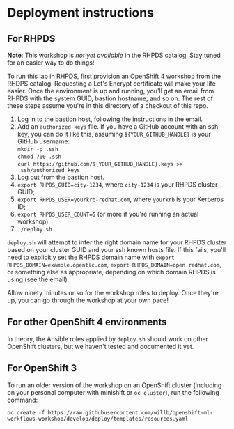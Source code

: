 # Deployment instructions

## For RHPDS

**Note**:  This workshop is _not yet available_ in the RHPDS catalog.  Stay tuned for an easier way to do things!

To run this lab in RHPDS, first provision an OpenShift 4 workshop from the RHDPS catalog.  Requesting a Let's Encrypt certificate will make your life easier.  Once the environment is up and running, you'll get an email from RHPDS with the system GUID, bastion hostname, and so on.  The rest of these steps assume you're in this directory of a checkout of this repo.

1.  Log in to the bastion host, following the instructions in the email.
1.  Add an `authorized_keys` file.  If you have a GitHub account with an ssh key, you can do it like this, assuming `${YOUR_GITHUB_HANDLE}` is your GitHub username:  
        `mkdir -p .ssh`  
        `chmod 700 .ssh`  
        `curl https://github.com/${YOUR_GITHUB_HANDLE}.keys >> .ssh/authorized_keys`   
1.  Log out from the bastion host.
1. `export RHPDS_GUID=city-1234`, where `city-1234` is your RHPDS cluster GUID;
1. `export RHPDS_USER=yourkrb-redhat.com`, where `yourkrb` is your Kerberos ID;
1. `export RHPDS_USER_COUNT=5` (or more if you're running an actual workshop)
1. `./deploy.sh`

`deploy.sh` will attempt to infer the right domain name for your RHPDS cluster based on your cluster GUID and your ssh known hosts file.  If this fails, you'll need to explicitly set the RHPDS domain name with `export RHPDS_DOMAIN=example.opentlc.com`, `export RHPDS_DOMAIN=open.redhat.com`, or something else as appropriate, depending on which domain RHPDS is using (see the email).

Allow ninety minutes or so for the workshop roles to deploy.  Once they're up, you can go through the workshop at your own pace!

## For other OpenShift 4 environments

In theory, the Ansible roles applied by `deploy.sh` should work on other OpenShift clusters, but we haven't tested and documented it yet.

## For OpenShift 3

To run an older version of the workshop on an OpenShift cluster (including on your personal computer with minishift or `oc cluster`), run the following command:

`oc create -f https://raw.githubusercontent.com/willb/openshift-ml-workflows-workshop/develop/deploy/templates/resources.yaml`

